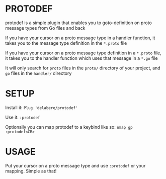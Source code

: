# PROTODEF
protodef is a simple plugin that enables you to goto-definition on proto message types from Go files and back

If you have your cursor on a proto message type in a handler function, it takes you to the message type definition in the `*.proto` file

If you have your cursor on a proto message type definition in a `*.proto` file, it takes you to the handler function which uses that message in a `*.go` file

It will only search for `proto` files in the `proto/` directory of your project, and `go` files in the `handler/` directory

# SETUP
Install it:
`Plug 'delabere/protodef'`
    
Use it:
`:protodef`

Optionally you can map protodef to a keybind like so:
`nmap gp :protodef<CR>`

# USAGE
Put your cursor on a proto message type and use `:protodef` or your mapping. Simple as that!
